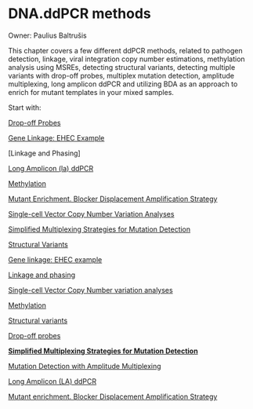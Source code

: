 # DNA.ddPCR methods

Owner: Paulius Baltrušis

This chapter covers a few different ddPCR methods, related to pathogen detection, linkage, viral integration copy number estimations, methylation analysis using MSREs, detecting structural variants, detecting multiple variants with drop-off probes, multiplex mutation detection, amplitude multiplexing, long amplicon ddPCR and utilizing BDA as an approach to enrich for mutant templates in your mixed samples.

Start with:

[Drop-off Probes]()

[Gene Linkage: EHEC Example]()

[Linkage and Phasing]

[Long Amplicon (la) ddPCR]()

[Methylation]()

[Mutant Enrichment. Blocker Displacement Amplification Strategy]()

[Single-cell Vector Copy Number Variation Analyses]()

[Simplified Multiplexing Strategies for Mutation Detection]()

[Structural Variants]()

[Gene linkage: EHEC example](DNA%20ddPCR%20methods%2014f1bbe397bb80259bb6c2d4ee3f67f3/Gene%20linkage%20EHEC%20example%2014b1bbe397bb803183b7da0da8ed178a.md)

[Linkage and phasing](DNA%20ddPCR%20methods%2014f1bbe397bb80259bb6c2d4ee3f67f3/Linkage%20and%20phasing%2014f1bbe397bb80799dead2f2cde1e134.md)

[Single-cell Vector Copy Number variation analyses](DNA%20ddPCR%20methods%2014f1bbe397bb80259bb6c2d4ee3f67f3/Single-cell%20Vector%20Copy%20Number%20variation%20analyses%2013c1bbe397bb804592ebde16d9ef2960.md)

[Methylation](DNA%20ddPCR%20methods%2014f1bbe397bb80259bb6c2d4ee3f67f3/Methylation%201261bbe397bb8139a5aaf39e3e808a32.md)

[Structural variants](DNA%20ddPCR%20methods%2014f1bbe397bb80259bb6c2d4ee3f67f3/Structural%20variants%201261bbe397bb81e7a724e3a093f3fe8a.md)

[Drop-off probes](DNA%20ddPCR%20methods%2014f1bbe397bb80259bb6c2d4ee3f67f3/Drop-off%20probes%201261bbe397bb81c1ad40e47c89c2e9a8.md)

[**Simplified Multiplexing Strategies for Mutation Detection**](DNA%20ddPCR%20methods%2014f1bbe397bb80259bb6c2d4ee3f67f3/Simplified%20Multiplexing%20Strategies%20for%20Mutation%20De%201261bbe397bb802cbd5ec0b73d5c89b7.md)

[Mutation Detection with Amplitude Multiplexing](DNA%20ddPCR%20methods%2014f1bbe397bb80259bb6c2d4ee3f67f3/Mutation%20Detection%20with%20Amplitude%20Multiplexing%201261bbe397bb8019b369d3892d0b8470.md)

[Long Amplicon (LA) ddPCR](DNA%20ddPCR%20methods%2014f1bbe397bb80259bb6c2d4ee3f67f3/Long%20Amplicon%20(LA)%20ddPCR%201381bbe397bb8097b8cad76a3d75ce53.md)

[Mutant enrichment. Blocker Displacement Amplification Strategy](DNA%20ddPCR%20methods%2014f1bbe397bb80259bb6c2d4ee3f67f3/Mutant%20enrichment%20Blocker%20Displacement%20Amplificati%201261bbe397bb8159a967d05cb5e353e1.md)